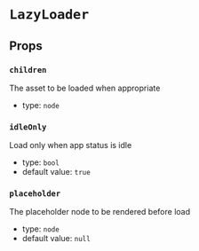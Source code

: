 `LazyLoader`
============



Props
-----

### `children`

The asset to be loaded when appropriate

- type: `node`


### `idleOnly`

Load only when app status is idle

- type: `bool`
- default value: `true`


### `placeholder`

The placeholder node to be rendered before load

- type: `node`
- default value: `null`

